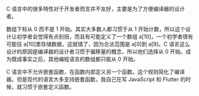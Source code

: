 C 语言中的很多特性对于开发者而言并不友好，主要是为了方便编译器的设计者。

数组下标从 0 而不是 1 开始。其实大多数人都习惯于从 1 开始计数，所以这个设计让初学者会觉得有点别扭，而且有可能定义了一个数组 a[10]，一个初学者很有可能往 a[10]里存储数据，这就错了，因为合法范围是 a[0]到 a[9]。C 语言这么设计的原因是编译器的设计者习惯于偏移量的概念，所以他们选择从 0 开始。成为既成事实之后，其他编程语言的数组都只能从 0 开始。

C 语言中不允许嵌套函数，在函数内部定义另一个函数。这个规则简化了编译器。但是现代的语言大多支持嵌套函数，我自己在写 JavaScript 和 Flutter 的时候，就习惯于嵌套定义函数。
